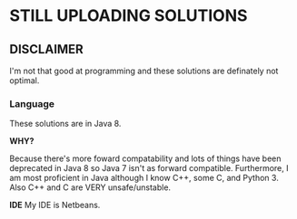 # STILL UPLOADING SOLUTIONS
## DISCLAIMER
I'm not that good at programming and these solutions are definately not optimal.

### Language
These solutions are in Java 8.

**WHY?**

Because there's more foward compatability and lots of things have been deprecated in Java 8 so Java 7 isn't as forward compatible. Furthermore, I am most proficient in Java although I know C++, some C, and Python 3. Also C++ and C are VERY unsafe/unstable.

**IDE**
My IDE is Netbeans.
